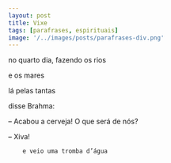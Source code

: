 ```yaml
---
layout: post
title: Vixe
tags: [parafrases, espirituais]
image: '/../images/posts/parafrases-div.png'
---
```


no quarto dia, fazendo os rios

e os mares

lá pelas tantas

disse Brahma:

– Acabou a cerveja! O que será de nós?

– Xiva!

        e veio uma tromba d’água
